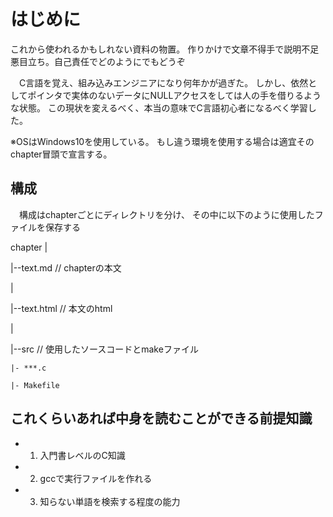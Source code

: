 # はじめに
これから使われるかもしれない資料の物置。
作りかけで文章不得手で説明不足悪目立ち。自己責任でどのようにでもどうぞ

　C言語を覚え、組み込みエンジニアになり何年かが過ぎた。
しかし、依然としてポインタで実体のないデータにNULLアクセスをしては人の手を借りるような状態。
この現状を変えるべく、本当の意味でC言語初心者になるべく学習した。

※OSはWindows10を使用している。
もし違う環境を使用する場合は適宜そのchapter冒頭で宣言する。

## 構成
　構成はchapterごとにディレクトリを分け、
その中に以下のように使用したファイルを保存する

chapter
|

|--text.md // chapterの本文

|

|--text.html // 本文のhtml

|

|--src // 使用したソースコードとmakeファイル

	|- ***.c

	|- Makefile

## これくらいあれば中身を読むことができる前提知識
- 1. 入門書レベルのC知識
- 2. gccで実行ファイルを作れる
- 3. 知らない単語を検索する程度の能力
